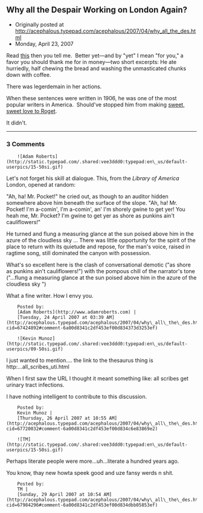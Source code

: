 ## Why all the Despair Working on London Again?

 * Originally posted at http://acephalous.typepad.com/acephalous/2007/04/why_all_the_des.html
 * Monday, April 23, 2007



Read [this](http://www.jacklondons.net/writings/GodLaughs/apostate.html) then you tell me.  Better yet—and by "yet" I mean "for you," a favor you should thank me for in money—two short excerpts:
He ate hurriedly, half chewing the bread and washing the unmasticated chunks down with coffee.

There was legerdemain in her actions.

When these sentences were written in 1906, he was one of the most popular writers in America.  Should've stopped him from making [sweet, sweet love to Roget](http://acephalous.typepad.com/acephalous/2006/02/all\_scribes\_uti.html).

It didn't.  

		

* * *

### 3 Comments 

		

                
[]()

	

		![Adam Roberts](http://static.typepad.com/.shared:vee3ddd0:typepad:en\_us/default-userpics/15-50si.gif)
	

	

		

Let's not forget his skill at dialogue.  This, from the _Library of America_ London, opened at random:

"Ah, ha! Mr. Pocket!" he cried out, as though to an auditor hidden somewhere above him beneath the surface of the slope. "Ah, ha! Mr. Pocket! I'm a-comin', I'm a-comin', an' I'm shorely gwine to get yer! You heah me, Mr. Pocket? I'm gwine to get yer as shore as punkins ain't cauliflowers!"

He turned and flung a measuring glance at the sun poised above him in the azure of the cloudless sky ... There was little opportunity for the spirit of the place to return with its quietude and repose, for the man's voice, raised in ragtime song, still dominated the canyon with possession.

What's so excellent here is the clash of conversational demotic ("as shore as punkins ain't cauliflowers!") with the pompous chill of the narrator's tone ("...flung a measuring glance at the sun poised above him in the azure of the cloudless sky ")

What a fine writer.  How I envy you.

	

		Posted by:
		[Adam Roberts](http://www.adamroberts.com) |
		[Tuesday, 24 April 2007 at 03:39 AM](http://acephalous.typepad.com/acephalous/2007/04/why\_all\_the\_des.html?cid=67424892#comment-6a00d8341c2df453ef00d834373d3253ef)

[]()

	

		![Kevin Munoz](http://static.typepad.com/.shared:vee3ddd0:typepad:en\_us/default-userpics/09-50si.gif)
	

	

		

I just wanted to mention.... the link to the thesaurus thing is http:...all\_scribes\_uti.html

When I first saw the URL I thought it meant something like: all scribes get urinary tract infections.

I have nothing intelligent to contribute to this discussion.

	

		Posted by:
		Kevin Munoz |
		[Thursday, 26 April 2007 at 10:55 AM](http://acephalous.typepad.com/acephalous/2007/04/why\_all\_the\_des.html?cid=67720032#comment-6a00d8341c2df453ef00d834c6e83869e2)

[]()

	

		![TM](http://static.typepad.com/.shared:vee3ddd0:typepad:en\_us/default-userpics/15-50si.gif)
	

	

		

Perhaps literate people were more...uh...literate a hundred years ago.  

You know, thay new howta speek good and uze fansy werds n shit.

	

		Posted by:
		TM |
		[Sunday, 29 April 2007 at 10:54 AM](http://acephalous.typepad.com/acephalous/2007/04/why\_all\_the\_des.html?cid=67984296#comment-6a00d8341c2df453ef00d834dbb05853ef)

		

        